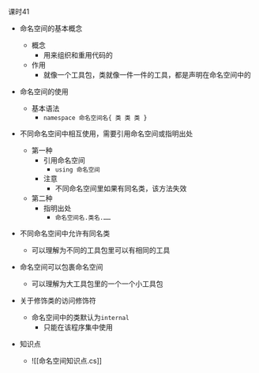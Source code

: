 
课时41

- 命名空间的基本概念
	- 概念
		- 用来组织和重用代码的
	- 作用
		- 就像一个工具包，类就像一件一件的工具，都是声明在命名空间中的
- 命名空间的使用
	- 基本语法
		- `namespace 命名空间名{ 类 类 类 }`
- 不同命名空间中相互使用，需要引用命名空间或指明出处
	- 第一种
		- 引用命名空间
			- `using 命名空间`
		- 注意
			- 不同命名空间里如果有同名类，该方法失效
	- 第二种
		- 指明出处
			- `命名空间名.类名.……`
- 不同命名空间中允许有同名类
	- 可以理解为不同的工具包里可以有相同的工具
- 命名空间可以包裹命名空间
	- 可以理解为大工具包里的一个一个小工具包
- 关于修饰类的访问修饰符
	- 命名空间中的类默认为`internal`
		- 只能在该程序集中使用

- 知识点
	- ![[命名空间知识点.cs]]